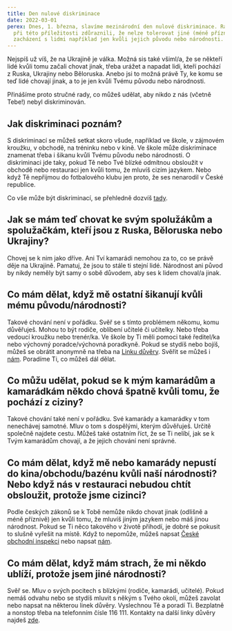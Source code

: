 ```yaml
---
title: Den nulové diskriminace
date: 2022-03-01
perex: Dnes, 1. března, slavíme mezinárodní den nulové diskriminace. Rádi bychom
  při této příležitosti zdůraznili, že nelze tolerovat jiné (méně příznivé)
  zacházení s lidmi například jen kvůli jejich původu nebo národnosti.
---
```

Nejspíš už víš, že na Ukrajině je válka. Možná sis také všiml/a, že se někteří lidé kvůli tomu začali chovat jinak, třeba urážet a napadat lidi, kteří pochází z Ruska, Ukrajiny nebo Běloruska. Anebo jsi to možná právě Ty, ke komu se teď lidé chovají jinak, a to je jen kvůli Tvému původu nebo národnosti. 

Přinášíme proto stručné rady, co můžeš udělat, aby nikdo z nás (včetně Tebe!) nebyl diskriminován.

## Jak diskriminaci poznám?

S diskriminací se můžeš setkat skoro všude, například ve škole, v zájmovém kroužku, v obchodě, na tréninku nebo v kině. Ve škole může diskriminace znamenat třeba i šikanu kvůli Tvému původu nebo národnosti. O diskriminaci jde taky, pokud Tě nebo Tvé blízké odmítnou obsloužit v obchodě nebo restauraci jen kvůli tomu, že mluvíš cizím jazykem. Nebo když Tě nepřijmou do fotbalového klubu jen proto, že ses nenarodil v České republice. 

Co vše může být diskriminací, se přehledně dozvíš [tady](https://deti.ochrance.cz/pripady/diskriminace/).

## Jak se mám teď chovat ke svým spolužákům a spolužačkám, kteří jsou z Ruska, Běloruska nebo Ukrajiny?

Chovej se k nim jako dříve. Ani Tví kamarádi nemohou za to, co se právě děje na Ukrajině. Pamatuj, že jsou to stále ti stejní lidé. Národnost ani původ by nikdy neměly být samy o sobě důvodem, aby ses k lidem choval/a jinak.

## Co mám dělat, když mě ostatní šikanují kvůli mému původu/národnosti?

Takové chování není v pořádku. Svěř se s tímto problémem někomu, komu důvěřuješ. Mohou to být rodiče, oblíbení učitelé či učitelky. Nebo třeba vedoucí kroužku nebo trenér/ka. Ve škole by Ti měli pomoci také ředitel/ka nebo výchovný poradce/výchovná poradkyně. Pokud se stydíš nebo bojíš, můžeš se obrátit anonymně na třeba na [Linku důvěry](https://www.linkabezpeci.cz/). Svěřit se můžeš i [nám](https://deti.ochrance.cz/jak-se-na-ochrance-obratit/). Poradíme Ti, co můžeš dál dělat. 

## Co můžu udělat, pokud se k mým kamarádům a kamarádkám někdo chová špatně kvůli tomu, že pochází z ciziny?

Takové chování také není v pořádku. Své kamarády a kamarádky v tom nenechávej samotné. Mluv o tom s dospělými, kterým důvěřuješ. Určitě společně najdete cestu. Můžeš také ostatním říct, že se Ti nelíbí, jak se k Tvým kamarádům chovají, a že jejich chování není správné. 

## Co mám dělat, když mě nebo kamarády nepustí do kina/obchodu/bazénu kvůli naší národnosti? Nebo když nás v restauraci nebudou chtít obsloužit, protože jsme cizinci?

Podle českých zákonů se k Tobě nemůže nikdo chovat jinak (odlišně a méně příznivě) jen kvůli tomu, že mluvíš jiným jazykem nebo máš jinou národnost. Pokud se Ti něco takového v životě přihodí, je dobré se pokusit to slušně vyřešit na místě. Když to nepomůže, můžeš napsat [České obchodní inspekci](https://www.coi.cz/podatelna/) nebo napsat [nám](https://deti.ochrance.cz/kdo/jak/).

## Co mám dělat, když mám strach, že mi někdo ublíží, protože jsem jiné národnosti?

Svěř se. Mluv o svých pocitech s blízkými (rodiče, kamarádi, učitelé). Pokud nemáš odvahu nebo se stydíš mluvit s někým s Tvého okolí, můžeš zavolat nebo napsat na některou linek důvěry. Vyslechnou Tě a poradí Ti. Bezplatně a nonstop třeba na telefonním čísle 116 111. Kontakty na další linky důvěry najdeš [zde](https://deti.ochrance.cz/pomoc/linky/).